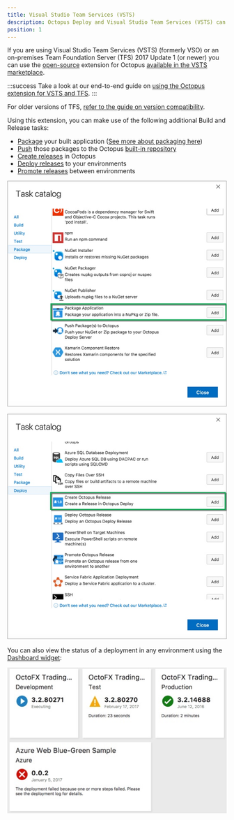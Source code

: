 ```yaml
---
title: Visual Studio Team Services (VSTS)
description: Octopus Deploy and Visual Studio Team Services (VSTS) can work together to make automated, continuous delivery easy.
position: 1
---
```


If you are using Visual Studio Team Services (VSTS) (formerly VSO) or an on-premises Team Foundation Server (TFS) 2017 Update 1 (or newer) you can use the [open-source](https://github.com/OctopusDeploy/OctoTFS) extension for Octopus [available in the VSTS marketplace](https://marketplace.visualstudio.com/items?itemName=octopusdeploy.octopus-deploy-build-release-tasks).

:::success
Take a look at our end-to-end guide on [using the Octopus extension for VSTS and TFS](/docs/guides/use-the-team-foundation-build-custom-task/index.md).
:::

For older versions of TFS, [refer to the guide on version compatibility](/docs/guides/use-the-team-foundation-build-custom-task/extension-compatibility.md).

Using this extension, you can make use of the following additional Build and Release tasks:

- [Package](/docs/guides/use-the-team-foundation-build-custom-task/index.md#UsetheTeamFoundationBuildCustomTask-package-application-stepAddaPackageApplicationstep) your built application ([See more about packaging here](/docs/packaging-applications/index.md))
- [Push](/docs/guides/use-the-team-foundation-build-custom-task/index.md#UsetheTeamFoundationBuildCustomTask-push-packages-stepAddaPushPackage(s)toOctopusStep) those packages to the Octopus [built-in repository](/docs/packaging-applications/package-repositories/pushing-packages-to-the-built-in-repository.md)
- [Create releases](/docs/guides/use-the-team-foundation-build-custom-task/index.md#UsetheTeamFoundationBuildCustomTask-AddaCreateOctopusReleaseStep) in Octopus
- [Deploy releases](/docs/guides/use-the-team-foundation-build-custom-task/index.md#UsetheTeamFoundationBuildCustomTask-AddaDeployOctopusReleaseStep) to your environments
- [Promote releases](/docs/guides/use-the-team-foundation-build-custom-task/index.md#UsetheTeamFoundationBuildCustomTask-AddaPromoteOctopusReleaseStep) between environments

![](/docs/images/3048587/add-package-step.jpg "width=500")

![](/docs/images/3048587/add-createrelease-step.jpg "width=500")

You can also view the status of a deployment in any environment using the [Dashboard widget](/docs/guides/use-the-team-foundation-build-custom-task/index.md#Using-The-Dashboard-Widget):

![](/docs/images/3048587/multiple-widget-preview.jpg)